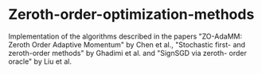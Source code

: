 # Zeroth-order-optimization-methods
Implementation of the algorithms described in the papers "ZO-AdaMM: Zeroth Order Adaptive Momentum" by Chen et al., "Stochastic first- and zeroth-order methods" by Ghadimi et al. and "SignSGD via zeroth- order oracle" by Liu et al.

